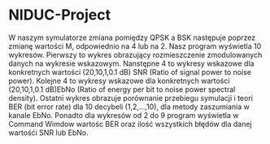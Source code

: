 # NIDUC-Project
W naszym symulatorze zmiana pomiędzy QPSK a BSK następuje poprzez zmianę wartości M, odpowiednio na 4 lub na 2.
Nasz program wyświetla 10 wykresów. Pierwszy to wykres obrazujący rozmieszczenie zmodulowanych danych na wykresie
wskazowym. Nanstępne 4 to  wykresy wskazowe dla konkretnych wartości (20,10,1,0.1 dB) SNR (Ratio of signal power to noise power).
Kolejne 4 to  wykresy wskazowe dla konkretnych wartości (20,10,1,0.1 dB)EbNo (Ratio of energy per bit to noise power spectral density).
Ostatni wykres obrazuje porównanie przebiegu symulacji i teori BER (bit error rate) dla 10 decybeli (1,2,...,10), 
dla metody zaszumiania w kanale EbNo. Ponadto dla wykresów od 2 do 9 program wyświetla w Command Wimdow wartośc BER oraz ilość wszystkich błędów 
dla danej wartośći SNR lub EbNo.
